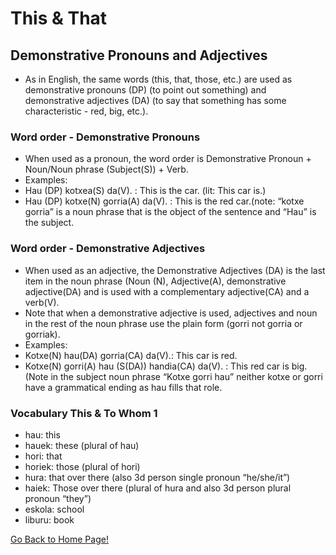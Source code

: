 # ​This & That
## Demonstrative Pronouns and Adjectives
* As in English, the same words (this, that, those, etc.) are used as demonstrative pronouns (DP) (to point out something) and demonstrative adjectives (DA) (to say that something has some characteristic - red, big, etc.).

### Word order - Demonstrative Pronouns
* When used as a pronoun, the word order is Demonstrative Pronoun + Noun/Noun phrase (Subject(S)) + Verb.
* Examples:
* Hau (DP) kotxea(S) da(V). : This is the car. (lit: This car is.)
* Hau (DP) kotxe(N) gorria(A) da(V). : This is the red car.(note: “kotxe gorria” is a noun phrase that is the object of the sentence and “Hau” is the subject.

### Word order - Demonstrative Adjectives
* When used as an adjective, the Demonstrative Adjectives (DA) is the last item in the noun phrase (Noun (N), Adjective(A), demonstrative adjective(DA) and is used with a complementary adjective(CA)  and a verb(V).
* Note that when a demonstrative adjective is used, adjectives and noun in the rest of the noun phrase use the plain form (gorri not gorria or gorriak).
* Examples:
* Kotxe(N) hau(DA) gorria(CA) da(V).: This car is red.
* Kotxe(N) gorri(A) hau (S(DA)) handia(CA) da(V). : This red car is big. (Note in the subject noun phrase “Kotxe gorri hau” neither kotxe or gorri have a grammatical ending as hau fills that role.


### Vocabulary This & To Whom 1
* hau: this
* hauek: these (plural of hau)
* hori: that
* horiek: those (plural of hori)
* hura: that over there (also 3d person single pronoun “he/she/it”)
* haiek: Those over there (plural of hura and also 3d person plural pronoun “they”)
* eskola: school
* liburu: book

[ Go Back to Home Page!](..)
